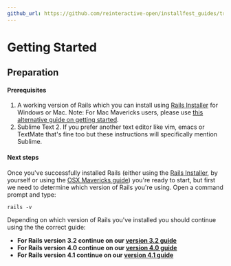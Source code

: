```yaml
---
github_url: https://github.com/reinteractive-open/installfest_guides/tree/master/source/guides/getting_started.md
---
```


# Getting Started
## Preparation

#### Prerequisites

1. A working version of Rails which you can install using [Rails Installer](http://railsinstaller.org/) for Windows or Mac. Note: For Mac Mavericks users, please use [this alternative guide on getting started](/guides/installfest41/rails_on_mavericks).
2. Sublime Text 2. If you prefer another text editor like vim, emacs or TextMate that's fine too but these instructions will specifically mention Sublime.

#### Next steps

Once you've successfully installed Rails (either using the [Rails Installer](http://railsinstaller.org/), by yourself or using the [OSX Mavericks guide](/guides/installfest/rails_on_mavericks)) you're ready to start, but first we need to determine which version of Rails you're using. Open a command prompt and type:

```
rails -v
```

Depending on which version of Rails you've installed you should continue using the the correct guide:

* **For Rails version 3.2 continue on our [version 3.2 guide](/guides/installfest/getting_started)**
* **For Rails version 4.0 continue on our [version 4.0 guide](/guides/installfest40/getting_started)**
* **For Rails version 4.1 continue on our [version 4.1 guide](/guides/installfest41/getting_started)**
